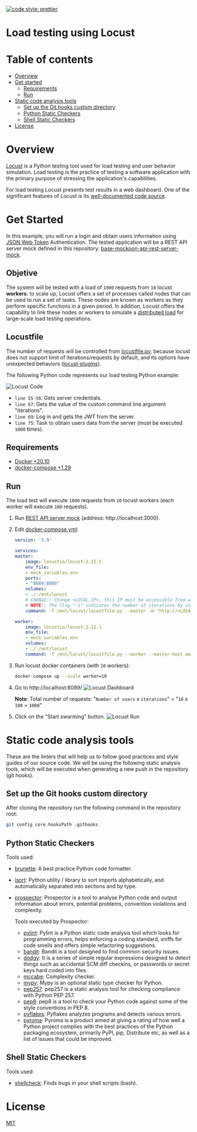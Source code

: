 [![code style: prettier](https://img.shields.io/badge/code_style-prettier-ff69b4.svg?style=flat-square)](https://github.com/prettier/prettier)

# Load testing using Locust

# Table of contents

* [Overview](#overview)
* [Get started](#get-started)
  * [Requirements](#requirements)
  * [Run](#run)
* [Static code analysis tools](#static-code-analysis-tools)
  * [Set up the Git hooks custom directory](#set-up-the-git-hooks-custom-directory)
  * [Python Static Checkers](#python-static-checkers)
  * [Shell Static Checkers](#shell-static-checkers)
* [License](#license)

# Overview

[Locust](https://github.com/locustio/locust) is a Python testing tool used for load testing and user behavior simulation. Load testing is the practice of testing a software application with the primary purpose of stressing the application's capabilities.

For load testing Locust presents test results in a web dashboard. One of the significant features of Locust is its [well-documented code source](https://docs.locust.io/en/stable/).

# Get Started

In this example, you will run a login and obtain users information using [JSON Web Token](https://www.rfc-editor.org/rfc/rfc7519) Authentication. The tested application will be a REST API server mock defined in this repository: [base-mockoon-api-rest-server-mock](https://raw.githubusercontent.com/eccanto/base-mockoon-api-rest-server-mock).

## Objetive

The system will be tested with a load of `1000` requests from `10` locust **workers**: to scale up, Locust offers a set of processes called nodes that can be used to run a set of tasks. These nodes are known as workers as they perform specific functions in a given period. In addition, Locust offers the capability to link these nodes or workers to simulate a [distributed load](https://docs.locust.io/en/stable/running-distributed.html) for large-scale load testing operations.

## Locustfile

The number of requests will be controlled from [locustfile.py](./locustfile.py), because locust does not support limit of iterations/requests by default, and its options have unexpected behaviors ([locust-plugins](https://github.com/SvenskaSpel/locust-plugins)).

The following Python code represents our load testing Python example:

![Locust Code](documentation/images/locust_code.png)

- `line 55-56`: Gets server credentials.
- `line 67`: Gets the value of the custom command line argument "iterations".
- `line 69`: Log in and gets the JWT from the server.
- `line 75`: Task to obtain users data from the server (must be executed `1000` times).


## Requirements

- [Docker +20.10](https://docs.docker.com/engine/install/ubuntu/)
- [docker-compose +1.29](https://docs.docker.com/desktop/install/linux-install/)

## Run

The load test will execute `1000` requests from `10` locust workers (each worker will execute `100` requests).

1. Run [REST API server mock](https://github.com/eccanto/base-mockoon-api-rest-server-mock) (address: http://localhost:3000).
2. Edit [docker-compose.yml](./docker-compose.yml):
    ```yaml
    version: '3.9'

    services:
    master:
        image: locustio/locust:2.12.1
        env_file:
        - mock_variables.env
        ports:
        - "8089:8089"
        volumes:
        - ./:/mnt/locust
        # CHANGE!: Change <LOCAL_IP>, this IP must be accessible from within a locust containers.
        # NOTE!: The flag "-i" indicates the number of iterations by user.
        command: -f /mnt/locust/locustfile.py --master -H "http://<LOCAL_IP>:3000" -i 100

    worker:
        image: locustio/locust:2.12.1
        env_file:
        - mock_variables.env
        volumes:
        - ./:/mnt/locust
        command: -f /mnt/locust/locustfile.py --worker --master-host master

    ```
3. Run locust docker containers (with `10` workers):
    ```bash
    docker-compose up --scale worker=10
    ```
4. Go to http://localhost:8089/
    ![Locust Dashboard](documentation/images/locust_dashboard.png)

    **Note**: Total number of requests: "`Number of users` x `iterations`" = "`10` x `100` = `1000`"
5. Click on the "Start swarming" button.
    ![Locust Run](documentation/videos/1000_requests.gif)

# Static code analysis tools

These are the linters that will help us to follow good practices and style guides of our source code. We will be using the following static analysis tools, which will be executed when generating a new push in the repository (git hooks).

## Set up the Git hooks custom directory

After cloning the repository run the following command in the repository root:

```bash
git config core.hooksPath .githooks
```

## Python Static Checkers

Tools used:
- [brunette](https://github.com/odwyersoftware/brunette): A best practice Python code formatter.
- [isort](https://pycqa.github.io/isort/): Python utility / library to sort imports alphabetically, and automatically separated into sections and by type.
- [prospector](https://github.com/PyCQA/prospector): Prospector is a tool to analyse Python code and output information about errors, potential problems, convention violations and complexity.

  Tools executed by Prospector:
  - [pylint](https://github.com/PyCQA/pylint): Pylint is a Python static code analysis tool which looks for programming errors,   helps enforcing a coding standard, sniffs for code smells and offers simple refactoring suggestions.
  - [bandit](https://github.com/PyCQA/bandit): Bandit is a tool designed to find common security issues.
  - [dodgy](https://github.com/landscapeio/dodgy): It is a series of simple regular expressions designed to detect things such as accidental SCM diff checkins, or passwords or secret keys hard coded into files.
  - [mccabe](https://github.com/PyCQA/mccabe): Complexity checker.
  - [mypy](https://github.com/python/mypy): Mypy is an optional static type checker for Python.
  - [pep257](https://github.com/PyCQA/pydocstyle): pep257 is a static analysis tool for checking compliance with Python PEP 257.
  - [pep8](https://pep8.readthedocs.io/en/release-1.7.x/): pep8 is a tool to check your Python code against some of the style conventions in PEP 8.
  - [pyflakes](https://github.com/PyCQA/pyflakes): Pyflakes analyzes programs and detects various errors.
  - [pyroma](https://github.com/regebro/pyroma): Pyroma is a product aimed at giving a rating of how well a Python project complies with the best practices of the Python packaging ecosystem, primarily PyPI, pip, Distribute etc, as well as a list of issues that could be improved.

## Shell Static Checkers

Tools used:
- [shellcheck](https://www.shellcheck.net/): Finds bugs in your shell scripts (bash).

# License

[MIT](./LICENSE)
